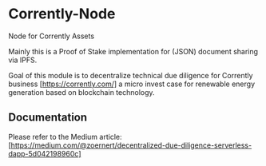 # Corrently-Node
Node for Corrently Assets

Mainly this is a Proof of Stake implementation for (JSON) document sharing via IPFS.

Goal of this module is to decentralize technical due diligence for Corrently business [https://corrently.com/] a micro invest case for renewable energy generation based on blockchain technology.

## Documentation
Please refer to the Medium article: [https://medium.com/@zoernert/decentralized-due-diligence-serverless-dapp-5d042198960c]
